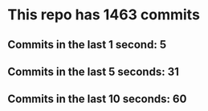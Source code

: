 # This repo has 1463 commits

## Commits in the last 1 second: 5
## Commits in the last 5 seconds: 31
## Commits in the last 10 seconds: 60
